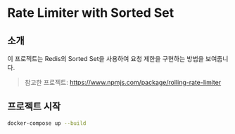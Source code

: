 # Rate Limiter with Sorted Set

## 소개

이 프로젝트는 Redis의 Sorted Set을 사용하여 요청 제한을 구현하는 방법을 보여줍니다.

> 참고한 프로젝트: https://www.npmjs.com/package/rolling-rate-limiter

## 프로젝트 시작

```bash
docker-compose up --build
```
